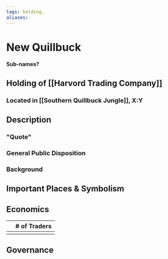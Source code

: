 ```yaml
---
tags: holding,
aliases:
---
```

# New Quillbuck
#### Sub-names?
## Holding of [[Harvord Trading Company]]
### Located in [[Southern Quillbuck Jungle]], X:Y
## Description
### "Quote"

### General Public Disposition

### Background
## Important Places & Symbolism

## Economics
|     | # of Traders |
| --- | ------------ |
|     |              |

## Governance